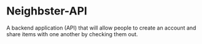 # Neighbster-API
A backend application (API) that will allow people to create an account and share items with one another by checking them out.
